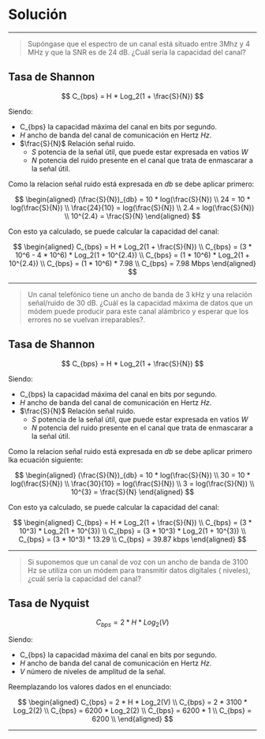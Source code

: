 # Solución 
---

> Supóngase que el espectro de un canal está situado entre 3Mhz y 4 MHz y que la SNR es de 24 dB. ¿Cuál sería la capacidad del canal?

## Tasa de Shannon

$$
C_{bps} = H * Log_2(1 + \frac{S}{N})
$$

Siendo:
- C_{bps} la capacidad máxima del canal en bits por segundo.
- *H* ancho de banda del canal de comunicación en Hertz *Hz*. 
- $\frac{S}{N}$ Relación señal ruido.
  - *S* potencia de la señal útil, que puede estar expresada en vatios *W*
  - *N* potencia del ruido presente en el canal que trata de enmascarar a la señal útil.

Como la relacion señal ruido está expresada en *db* se debe aplicar primero: 

$$
\begin{aligned} 
(\frac{S}{N})_{db} = 10 * log(\frac{S}{N}) \\
24 = 10 * log(\frac{S}{N}) \\
\frac{24}{10} = log(\frac{S}{N}) \\
2.4 = log(\frac{S}{N}) \\
10^{2.4} = \frac{S}{N}
\end{aligned}
$$

Con esto ya calculado, se puede calcular la capacidad del canal: 

$$
\begin{aligned}
C_{bps} = H * Log_2(1 + \frac{S}{N}) \\
C_{bps} = (3 * 10^6 - 4 * 10^6) * Log_2(1 + 10^{2.4}) \\
C_{bps} = (1 * 10^6) * Log_2(1 + 10^{2.4}) \\ 
C_{bps} = (1 * 10^6) * 7.98 \\ 
C_{bps} = 7.98 Mbps
\end{aligned}
$$

---

> Un canal telefónico tiene un ancho de banda de 3 kHz y una relación señal/ruido de 30 dB. ¿Cuál es la capacidad máxima de datos que un módem puede producir para este canal alámbrico y esperar que los errores no se vuelvan irreparables?.

## Tasa de Shannon

$$
C_{bps} = H * Log_2(1 + \frac{S}{N})
$$

Siendo:
- C_{bps} la capacidad máxima del canal en bits por segundo.
- *H* ancho de banda del canal de comunicación en Hertz *Hz*. 
- $\frac{S}{N}$ Relación señal ruido.
  - *S* potencia de la señal útil, que puede estar expresada en vatios *W*
  - *N* potencia del ruido presente en el canal que trata de enmascarar a la señal útil.

Como la relacion señal ruido está expresada en *db* se debe aplicar primero lka ecuación siguiente: 

$$
\begin{aligned} 
(\frac{S}{N})_{db} = 10 * log(\frac{S}{N}) \\
30 = 10 * log(\frac{S}{N}) \\
\frac{30}{10} = log(\frac{S}{N}) \\
3 = log(\frac{S}{N}) \\
10^{3} = \frac{S}{N}
\end{aligned}
$$

Con esto ya calculado, se puede calcular la capacidad del canal: 

$$
\begin{aligned}
C_{bps} = H * Log_2(1 + \frac{S}{N}) \\
C_{bps} = (3 * 10^3) * Log_2(1 + 10^{3}) \\
C_{bps} = (3 * 10^3) * Log_2(1 + 10^{3}) \\ 
C_{bps} = (3 * 10^3) * 13.29 \\ 
C_{bps} = 39.87 kbps
\end{aligned}
$$

---

> Si suponemos que un canal de voz con un ancho de banda de 3100 Hz se utiliza con un módem para transmitir datos digitales ( niveles), ¿cuál sería la capacidad del canal? 

## Tasa de Nyquist

$$
C_{bps} = 2 * H * Log_2(V)
$$

Siendo: 
- C_{bps} la capacidad máxima del canal en bits por segundo.
- *H* ancho de banda del canal de comunicación en Hertz *Hz*. 
- *V* número de niveles de amplitud de la señal.

Reemplazando los valores dados en el enunciado: 

$$
\begin{aligned} 
C_{bps} = 2 * H * Log_2(V) \\
C_{bps} = 2 * 3100 * Log_2(2) \\
C_{bps} = 6200 * Log_2(2) \\
C_{bps} = 6200 * 1 \\
C_{bps} = 6200 \\
\end{aligned} 
$$

---
